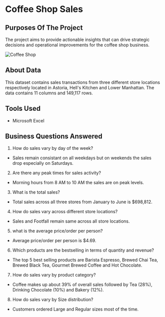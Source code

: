 # Coffee Shop Sales

## Purposes Of The Project

The project aims to provide actionable insights that can drive strategic decisions and operational improvements for the coffee shop business.


![Coffee Shop](https://github.com/Kanakgiri/Coffee-Shop-Sales/assets/171118310/b1e66da1-5f51-4dfd-8b5b-1d1194b40b7f)


## About Data

This dataset contains sales transactions from three different store locations respectively located in Astoria, Hell's Kitchen and Lower Manhattan. The data contains 11 columns and 149,117 rows.

## Tools Used

- Microsoft Excel

## Business Questions Answered

1. How do sales vary by day of the week?
- Sales remain consistant on all weekdays but on weekends the sales drop especially on Saturdays.

2. Are there any peak times for sales activity?
- Morning hours from 8 AM to 10 AM the sales are on peak levels.

3. What is the total sales?
- Total sales across all three stores from January to June is $698,812.

4. How do sales vary across different store locations?
- Sales and Footfall remain same across all store locations.

5. what is the average price/order per person?
- Average price/order per person is $4.69.

6. Which products are the bestselling in terms of quantity and revenue?
- The top 5 best selling products are Barista Espresso, Brewed Chai Tea, Brewed Black Tea, Gourmet Brewed Coffee and Hot Chocolate.

7. How do sales vary by product category?
- Coffee makes up about 39% of overall sales followed by Tea (28%), Drinking Chocolate (10%) and Bakery (12%).

8. How do sales vary by Size distribution?
- Customers ordered Large and Regular sizes most of the time.
